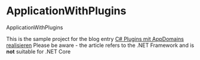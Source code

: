 # ApplicationWithPlugins
ApplicationWithPlugins

This is the sample project for the blog entry [C# Plugins mit AppDomains realisieren](https://get-the-solution.net/2010/08/23/c-plugins-mit-appdomains-realisieren)
Please be aware - the article refers to the .NET Framework and is **not** suitable for .NET Core

